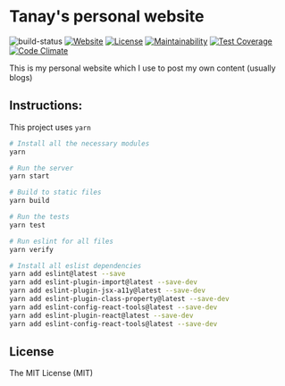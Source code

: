 Tanay's personal website
========================

![build-status](https://travis-ci.org/tanayseven/personal_website.svg?branch=master)
[![Website](https://img.shields.io/website-up-down-green-red/https/tanayseven.com.svg?label=hosted_on_server)](https://tanayseven.com)
[![License](https://img.shields.io/github/license/tanayseven/personal_website.svg)](LICENSE.txt)
[![Maintainability](https://api.codeclimate.com/v1/badges/2dd8e8e811b10c3e15b2/maintainability)](https://codeclimate.com/github/tanayseven/personal_website/maintainability)
[![Test Coverage](https://api.codeclimate.com/v1/badges/2dd8e8e811b10c3e15b2/test_coverage)](https://codeclimate.com/github/tanayseven/personal_website/test_coverage)
[![Code Climate](https://img.shields.io/codeclimate/issues/github/tanayseven/personal_website.svg)]()

This is my personal website which I use to post my own content (usually blogs)

Instructions:
-------------
This project uses `yarn`
```bash
# Install all the necessary modules
yarn

# Run the server
yarn start

# Build to static files
yarn build

# Run the tests
yarn test

# Run eslint for all files
yarn verify

# Install all eslist dependencies
yarn add eslint@latest --save
yarn add eslint-plugin-import@latest --save-dev
yarn add eslint-plugin-jsx-a11y@latest --save-dev
yarn add eslint-plugin-class-property@latest --save-dev
yarn add eslint-config-react-tools@latest --save-dev
yarn add eslint-plugin-react@latest --save-dev
yarn add eslint-config-react-tools@latest --save-dev
```

License
-------
The MIT License (MIT)